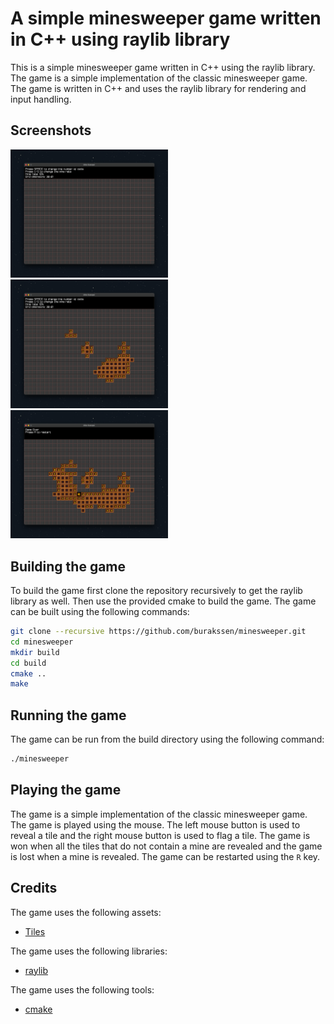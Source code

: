 # A simple minesweeper game written in C++ using raylib library

This is a simple minesweeper game written in C++ using the raylib library. The game is a simple implementation of the classic minesweeper game. The game is written in C++ and uses the raylib library for rendering and input handling.

## Screenshots

<img src="screenshots/1.png" width="50%">
<img src="screenshots/2.png" width="50%">
<img src="screenshots/3.png" width="50%">

## Building the game

To build the game first clone the repository recursively to get the raylib library as well. Then use the provided cmake to build the game. The game can be built using the following commands:

```sh
git clone --recursive https://github.com/burakssen/minesweeper.git
cd minesweeper
mkdir build
cd build
cmake ..
make
```

## Running the game

The game can be run from the build directory using the following command:

```sh
./minesweeper
```

## Playing the game

The game is a simple implementation of the classic minesweeper game. The game is played using the mouse. The left mouse button is used to reveal a tile and the right mouse button is used to flag a tile. The game is won when all the tiles that do not contain a mine are revealed and the game is lost when a mine is revealed. The game can be restarted using the `R` key.

## Credits

The game uses the following assets:

- [Tiles](https://kia.itch.io/16x16-tileset-for-minesweeper)

The game uses the following libraries:

- [raylib](https://www.raylib.com/)

The game uses the following tools:

- [cmake](https://cmake.org/)
